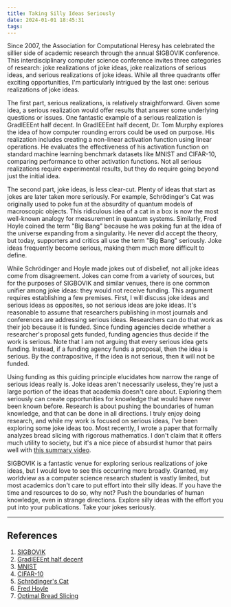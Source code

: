 ```yaml
---
title: Taking Silly Ideas Seriously
date: 2024-01-01 18:45:31
tags:
---
```


Since 2007, the Association for Computational Heresy has celebrated the sillier side of academic research through the annual SIGBOVIK conference. This interdisciplinary computer science conference invites three categories of research: joke realizations of joke ideas, joke realizations of serious ideas, and serious realizations of joke ideas. While all three quadrants offer exciting opportunities, I'm particularly intrigued by the last one: serious realizations of joke ideas.

The first part, serious realizations, is relatively straightforward. Given some idea, a serious realization would offer results that answer some underlying questions or issues. One fantastic example of a serious realization is GradIEEEnt half decent. In GradIEEEnt half decent, Dr. Tom Murphy explores the idea of how computer rounding errors could be used on purpose. His realization includes creating a non-linear activation function using linear operations. He evaluates the effectiveness of his activation function on standard machine learning benchmark datasets like MNIST and CIFAR-10, comparing performance to other activation functions. Not all serious realizations require experimental results, but they do require going beyond just the initial idea.

The second part, joke ideas, is less clear-cut. Plenty of ideas that start as jokes are later taken more seriously. For example, Schrödinger's Cat was originally used to poke fun at the absurdity of quantum models of macroscopic objects. This ridiculous idea of a cat in a box is now the most well-known analogy for measurement in quantum systems. Similarly, Fred Hoyle coined the term "Big Bang" because he was poking fun at the idea of the universe expanding from a singularity. He never did accept the theory, but today, supporters and critics all use the term "Big Bang" seriously. Joke ideas frequently become serious, making them much more difficult to define.

While Schrödinger and Hoyle made jokes out of disbelief, not all joke ideas come from disagreement. Jokes can come from a variety of sources, but for the purposes of SIGBOVIK and similar venues, there is one common unifier among joke ideas: they would not receive funding. This argument requires establishing a few premises. First, I will discuss joke ideas and serious ideas as opposites, so not serious ideas are joke ideas. It's reasonable to assume that researchers publishing in most journals and conferences are addressing serious ideas. Researchers can do that work as their job because it is funded. Since funding agencies decide whether a researcher's proposal gets funded, funding agencies thus decide if the work is serious. Note that I am not arguing that every serious idea gets funding. Instead, if a funding agency funds a proposal, then the idea is serious. By the contrapositive, if the idea is not serious, then it will not be funded.

Using funding as this guiding principle elucidates how narrow the range of serious ideas really is. Joke ideas aren't necessarily useless, they're just a large portion of the ideas that academia doesn't care about. Exploring them seriously can create opportunities for knowledge that would have never been known before. Research is about pushing the boundaries of human knowledge, and that can be done in all directions. I truly enjoy doing research, and while my work is focused on serious ideas, I've been exploring some joke ideas too. Most recently, I wrote a paper that formally analyzes bread slicing with rigorous mathematics. I don't claim that it offers much utility to society, but it's a nice piece of absurdist humor that pairs well with [this summary video](https://youtu.be/R6SYxpiGGJ0?si=PetWIvfnnBJfoWIo). 

SIGBOVIK is a fantastic venue for exploring serious realizations of joke ideas, but I would love to see this occurring more broadly. Granted, my worldview as a computer science research student is vastly limited, but most academics don't care to put effort into their silly ideas. If you have the time and resources to do so, why not? Push the boundaries of human knowledge, even in strange directions. Explore silly ideas with the effort you put into your publications. Take your jokes seriously.

---

## References

1. [SIGBOVIK](http://sigbovik.org/)
2. [GradIEEEnt half decent](http://tom7.org/grad/murphy2023grad.pdf)
3. [MNIST](http://yann.lecun.com/exdb/mnist/)
4. [CIFAR-10](https://www.cs.toronto.edu/~kriz/cifar.html)
5. [Schrödinger's Cat](https://en.wikipedia.org/wiki/Schrödinger%27s_cat)
6. [Fred Hoyle](https://en.wikipedia.org/wiki/Fred_Hoyle)
7. [Optimal Bread Slicing](/projects/optimal_slicing.pdf)
